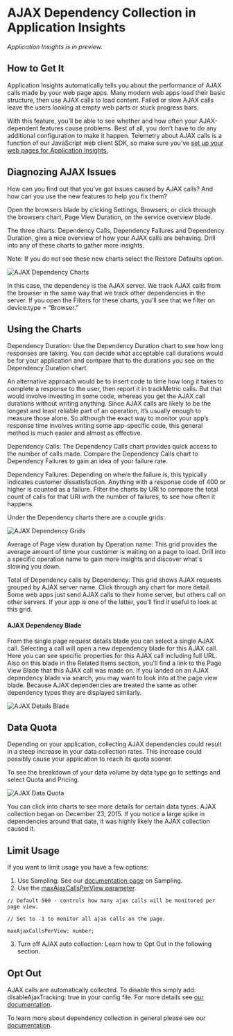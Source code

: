 <properties
	pageTitle="Detect, Triage, Diagnose"
	description="Analyse crashes and detect  and diagnose performance issues in your applications"
	authors="alancameronwills"
	services="application-insights"
    documentationCenter=""
	manager="douge"/>

<tags
	ms.service="application-insights"
	ms.workload="tbd"
	ms.tgt_pltfrm="ibiza"
	ms.devlang="na"
	ms.topic="article" 
	ms.date="11/06/2015"
	ms.author="awills"/>

# AJAX Dependency Collection in Application Insights 
*Application Insights is in preview.*

## How to Get It 


Application Insights automatically tells you about the performance of AJAX calls made by your web page apps. Many modern web apps load their basic structure, then use AJAX calls to load content. Failed or slow AJAX calls leave the users looking at empty web parts or stuck progress bars.

With this feature, you’ll be able to see whether and how often your AJAX-dependent features cause problems. Best of all, you don’t have to do any additional configuration to make it happen. Telemetry about AJAX calls is a function of our JavaScript web client SDK, so make sure you’ve [set up your web pages for Application Insights.](https://azure.microsoft.com/documentation/articles/app-insights-javascript/)

## Diagnozing AJAX Issues


How can you find out that you’ve got issues caused by AJAX calls? And how can you use the new features to help you fix them?

Open the browsers blade by clicking Settings, Browsers; or click through the browsers chart, Page View Duration, on the service overview blade.

The three charts: Dependency Calls, Dependency Failures and Dependency Duration, give a nice overview of how your AJAX calls are behaving. Drill into any of these charts to gather more insights.

Note: If you do not see these new charts select the Restore Defaults option.

![AJAX Dependency Charts](./media/app-insights-AJAX/3charts.PNG)

In this case, the dependency is the AJAX server. We track AJAX calls from the browser in the same way that we track other dependencies in the server. If you open the Filters for these charts, you’ll see that we filter on device.type = “Browser.”

## Using the Charts


Dependency Duration: Use the Dependency Duration chart to see how long responses are taking. You can decide what acceptable call durations would be for your application and compare that to the durations you see on the Dependency Duration chart.

An alternative approach would be to insert code to time how long it takes to complete a response to the user, then report it in trackMetric calls. But that would involve investing in some code, whereas you get the AJAX call durations without writing anything. Since AJAX calls are likely to be the longest and least reliable part of an operation, it’s usually enough to measure those alone. So although the exact way to monitor your app’s response time involves writing some app-specific code, this general method is much easier and almost as effective.

Dependency Calls: The Dependency Calls chart provides quick access to the number of calls made. Compare the Dependency Calls chart to Dependency Failures to gain an idea of your failure rate.

Dependency Failures: Depending on where the failure is, this typically indicates customer dissatisfaction. Anything with a response code of 400 or higher is counted as a failure. Filter the charts by URI to compare the total count of calls for that URI with the number of failures, to see how often it happens.

Under the Dependency charts there are a couple grids:

![AJAX Dependency Grids](./media/app-insights-AJAX/dependencybydependency.PNG)

Average of Page view duration by Operation name: This grid provides the average amount of time your customer is waiting on a page to load. Drill into a specific operation name to gain more insights and discover what's slowing you down. 

Total of Dependency calls by Dependency: This grid shows AJAX requests grouped by AJAX server name. Click through any chart for more detail. Some web apps just send AJAX calls to their home server, but others call on other servers. If your app is one of the latter, you’ll find it useful to look at this grid.

#### AJAX Dependency Blade

From the single page request details blade you can select a single AJAX call. Selecting a call will open a new dependency blade for this AJAX call. Here you can see specific properties for this AJAX call including full URL. Also on this blade in the Related Items section, you'll find a link to the Page View Blade that this AJAX call was made on. If you landed on an AJAX dependency blade via search, you may want to look into at the page view blade. Because AJAX dependencies are treated the same as other dependency types they are displayed similarly.

![AJAX Details Blade](./media/app-insights-AJAX/ajax_details_blade.PNG)


## Data Quota


Depending on your application, collecting AJAX dependencies could result in a steep increase in your data collection rates. This increase could possibly cause your application to reach its quota sooner.

To see the breakdown of your data volume by data type go to settings and select Quota and Pricing. 

![AJAX Data Quota](./media/app-insights-AJAX/pricing_ajax.png)

You can click into charts to see more details for certain data types. AJAX collection began on December 23, 2015. If you notice a large spike in dependencies around that date, it was highly likely the AJAX collection caused it. 

## Limit Usage

If you want to limit usage you have a few options:

1. Use Sampling: See our [documentation page](https://azure.microsoft.com/documentation/articles/app-insights-sampling/) on Sampling.
2. Use the [maxAjaxCallsPerView parameter](https://github.com/Microsoft/ApplicationInsights-JS/blob/master/API-reference.md#config).

`// Default 500 - controls how many ajax calls will be monitored per page view.`

`// Set to -1 to monitor all ajax calls on the page.`

`maxAjaxCallsPerView: number;`

3. Turn off AJAX auto collection: Learn how to Opt Out in the following section. 

## Opt Out

AJAX calls are automatically collected. To disable this simply add: disableAjaxTracking: true in your config file. For more details see [our documentation](https://github.com/Microsoft/ApplicationInsights-JS/blob/master/API-reference.md#config).

To learn more about dependency collection in general please see our [documentation](https://azure.microsoft.com/documentation/articles/app-insights-dependencies/).

<!--Link references-->

[api]: app-insights-api-custom-events-metrics.md
[availability]: app-insights-monitor-web-app-availability.md
[diagnostic]: app-insights-diagnostic-search.md
[metrics]: app-insights-metrics-explorer.md
[perf]: app-insights-web-monitor-performance.md
[usage]: app-insights-web-track-usage.md
 
